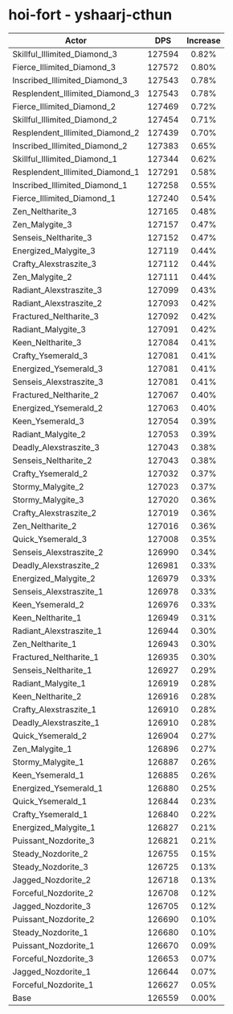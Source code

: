 # hoi-fort - yshaarj-cthun
| Actor | DPS | Increase |
|---|:---:|:---:|
|Skillful_Illimited_Diamond_3|127594|0.82%|
|Fierce_Illimited_Diamond_3|127572|0.80%|
|Inscribed_Illimited_Diamond_3|127543|0.78%|
|Resplendent_Illimited_Diamond_3|127543|0.78%|
|Fierce_Illimited_Diamond_2|127469|0.72%|
|Skillful_Illimited_Diamond_2|127454|0.71%|
|Resplendent_Illimited_Diamond_2|127439|0.70%|
|Inscribed_Illimited_Diamond_2|127383|0.65%|
|Skillful_Illimited_Diamond_1|127344|0.62%|
|Resplendent_Illimited_Diamond_1|127291|0.58%|
|Inscribed_Illimited_Diamond_1|127258|0.55%|
|Fierce_Illimited_Diamond_1|127240|0.54%|
|Zen_Neltharite_3|127165|0.48%|
|Zen_Malygite_3|127157|0.47%|
|Senseis_Neltharite_3|127152|0.47%|
|Energized_Malygite_3|127119|0.44%|
|Crafty_Alexstraszite_3|127112|0.44%|
|Zen_Malygite_2|127111|0.44%|
|Radiant_Alexstraszite_3|127099|0.43%|
|Radiant_Alexstraszite_2|127093|0.42%|
|Fractured_Neltharite_3|127092|0.42%|
|Radiant_Malygite_3|127091|0.42%|
|Keen_Neltharite_3|127084|0.41%|
|Crafty_Ysemerald_3|127081|0.41%|
|Energized_Ysemerald_3|127081|0.41%|
|Senseis_Alexstraszite_3|127081|0.41%|
|Fractured_Neltharite_2|127067|0.40%|
|Energized_Ysemerald_2|127063|0.40%|
|Keen_Ysemerald_3|127054|0.39%|
|Radiant_Malygite_2|127053|0.39%|
|Deadly_Alexstraszite_3|127043|0.38%|
|Senseis_Neltharite_2|127043|0.38%|
|Crafty_Ysemerald_2|127032|0.37%|
|Stormy_Malygite_2|127023|0.37%|
|Stormy_Malygite_3|127020|0.36%|
|Crafty_Alexstraszite_2|127019|0.36%|
|Zen_Neltharite_2|127016|0.36%|
|Quick_Ysemerald_3|127008|0.35%|
|Senseis_Alexstraszite_2|126990|0.34%|
|Deadly_Alexstraszite_2|126981|0.33%|
|Energized_Malygite_2|126979|0.33%|
|Senseis_Alexstraszite_1|126978|0.33%|
|Keen_Ysemerald_2|126976|0.33%|
|Keen_Neltharite_1|126949|0.31%|
|Radiant_Alexstraszite_1|126944|0.30%|
|Zen_Neltharite_1|126943|0.30%|
|Fractured_Neltharite_1|126935|0.30%|
|Senseis_Neltharite_1|126927|0.29%|
|Radiant_Malygite_1|126919|0.28%|
|Keen_Neltharite_2|126916|0.28%|
|Crafty_Alexstraszite_1|126910|0.28%|
|Deadly_Alexstraszite_1|126910|0.28%|
|Quick_Ysemerald_2|126904|0.27%|
|Zen_Malygite_1|126896|0.27%|
|Stormy_Malygite_1|126887|0.26%|
|Keen_Ysemerald_1|126885|0.26%|
|Energized_Ysemerald_1|126880|0.25%|
|Quick_Ysemerald_1|126844|0.23%|
|Crafty_Ysemerald_1|126840|0.22%|
|Energized_Malygite_1|126827|0.21%|
|Puissant_Nozdorite_3|126821|0.21%|
|Steady_Nozdorite_2|126755|0.15%|
|Steady_Nozdorite_3|126725|0.13%|
|Jagged_Nozdorite_2|126718|0.13%|
|Forceful_Nozdorite_2|126708|0.12%|
|Jagged_Nozdorite_3|126705|0.12%|
|Puissant_Nozdorite_2|126690|0.10%|
|Steady_Nozdorite_1|126680|0.10%|
|Puissant_Nozdorite_1|126670|0.09%|
|Forceful_Nozdorite_3|126653|0.07%|
|Jagged_Nozdorite_1|126644|0.07%|
|Forceful_Nozdorite_1|126627|0.05%|
|Base|126559|0.00%|
